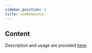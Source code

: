 ```yaml
---
sidebar_position: 2
title: useDebounce
---
```

## Content

Description and usage are provided [here](https://usehooks.com/useDebounce/).
